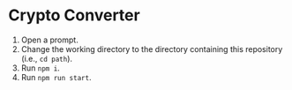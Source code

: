 # Crypto Converter

1. Open a prompt.
2. Change the working directory to the directory containing this repository (i.e., `cd path`).
3. Run `npm i`.
4. Run `npm run start`.
